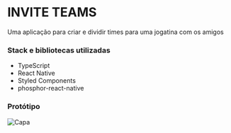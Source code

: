 # INVITE TEAMS

Uma aplicação para criar e dividir times para uma jogatina com os amigos

### Stack e bibliotecas utilizadas

- TypeScript
- React Native
- Styled Components
- phosphor-react-native

### Protótipo

![Capa]("/assets/Capa.png")
